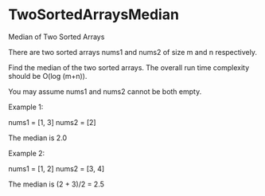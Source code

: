 # TwoSortedArraysMedian
Median of Two Sorted Arrays


There are two sorted arrays nums1 and nums2 of size m and n respectively.

Find the median of the two sorted arrays. The overall run time complexity should be O(log (m+n)).

You may assume nums1 and nums2 cannot be both empty.

Example 1:

nums1 = [1, 3]
nums2 = [2]

The median is 2.0


Example 2:

nums1 = [1, 2]
nums2 = [3, 4]

The median is (2 + 3)/2 = 2.5
